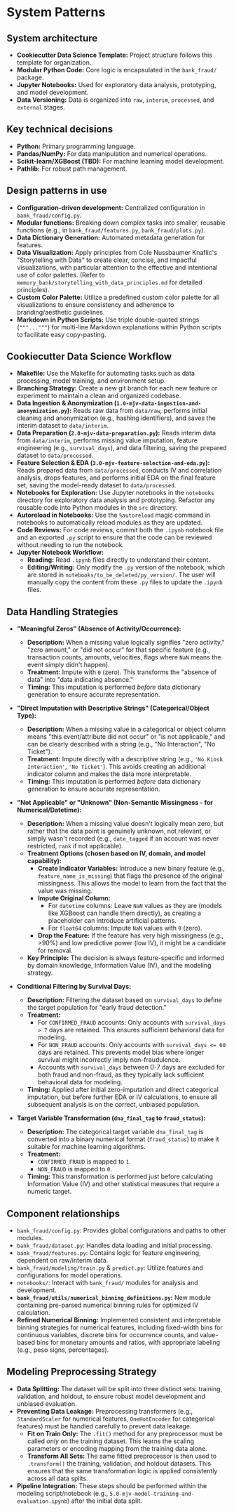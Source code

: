 # System Patterns

## System architecture

*   **Cookiecutter Data Science Template:** Project structure follows this template for organization.
*   **Modular Python Code:** Core logic is encapsulated in the `bank_fraud/` package.
*   **Jupyter Notebooks:** Used for exploratory data analysis, prototyping, and model development.
*   **Data Versioning:** Data is organized into `raw`, `interim`, `processed`, and `external` stages.

## Key technical decisions

*   **Python:** Primary programming language.
*   **Pandas/NumPy:** For data manipulation and numerical operations.
*   **Scikit-learn/XGBoost (TBD):** For machine learning model development.
*   **Pathlib:** For robust path management.

## Design patterns in use

*   **Configuration-driven development:** Centralized configuration in `bank_fraud/config.py`.
*   **Modular functions:** Breaking down complex tasks into smaller, reusable functions (e.g., in `bank_fraud/features.py`, `bank_fraud/plots.py`).
*   **Data Dictionary Generation:** Automated metadata generation for features.
*   **Data Visualization:** Apply principles from Cole Nussbaumer Knaflic's "Storytelling with Data" to create clear, concise, and impactful visualizations, with particular attention to the effective and intentional use of color palettes. (Refer to `memory_bank/storytelling_with_data_principles.md` for detailed principles).
*   **Custom Color Palette:** Utilize a predefined custom color palette for all visualizations to ensure consistency and adherence to branding/aesthetic guidelines.
*   **Markdown in Python Scripts:** Use triple double-quoted strings (`"""..."""`) for multi-line Markdown explanations within Python scripts to facilitate easy copy-pasting.

## Cookiecutter Data Science Workflow

*   **Makefile:** Use the Makefile for automating tasks such as data processing, model training, and environment setup.
*   **Branching Strategy:** Create a new git branch for each new feature or experiment to maintain a clean and organized codebase.
*   **Data Ingestion & Anonymization (`1.0-mjv-data-ingestion-and-anonymization.py`):** Reads raw data from `data/raw`, performs initial cleaning and anonymization (e.g., hashing identifiers), and saves the interim dataset to `data/interim`.
*   **Data Preparation (`2.0-mjv-data-preparation.py`):** Reads interim data from `data/interim`, performs missing value imputation, feature engineering (e.g., `survival_days`), and data filtering, saving the prepared dataset to `data/processed`.
*   **Feature Selection & EDA (`3.0-mjv-feature-selection-and-eda.py`):** Reads prepared data from `data/processed`, conducts IV and correlation analysis, drops features, and performs initial EDA on the final feature set, saving the model-ready dataset to `data/processed`.
*   **Notebooks for Exploration:** Use Jupyter notebooks in the `notebooks` directory for exploratory data analysis and prototyping. Refactor any reusable code into Python modules in the `src` directory.
*   **Autoreload in Notebooks:** Use the `%autoreload` magic command in notebooks to automatically reload modules as they are updated.
*   **Code Reviews:** For code reviews, commit both the `.ipynb` notebook file and an exported `.py` script to ensure that the code can be reviewed without needing to run the notebook.
*   **Jupyter Notebook Workflow:**
    *   **Reading:** Read `.ipynb` files directly to understand their content.
    *   **Editing/Writing:** Only modify the `.py` version of the notebook, which are stored in `notebooks/to_be_deleted/py_version/`. The user will manually copy the content from these `.py` files to update the `.ipynb` files.

## Data Handling Strategies

*   **"Meaningful Zeros" (Absence of Activity/Occurrence):**
    *   **Description:** When a missing value logically signifies "zero activity," "zero amount," or "did not occur" for that specific feature (e.g., transaction counts, amounts, velocities, flags where `NaN` means the event simply didn't happen).
    *   **Treatment:** Impute with `0` (zero). This transforms the "absence of data" into "data indicating absence."
    *   **Timing:** This imputation is performed *before* data dictionary generation to ensure accurate representation.

*   **"Direct Imputation with Descriptive Strings" (Categorical/Object Type):**
    *   **Description:** When a missing value in a categorical or object column means "this event/attribute did not occur" or "is not applicable," and can be clearly described with a string (e.g., "No Interaction", "No Ticket").
    *   **Treatment:** Impute directly with a descriptive string (e.g., `'No Kiosk Interaction'`, `'No Ticket'`). This avoids creating an additional indicator column and makes the data more interpretable.
    *   **Timing:** This imputation is performed *before* data dictionary generation to ensure accurate representation.

*   **"Not Applicable" or "Unknown" (Non-Semantic Missingness - for Numerical/Datetime):**
    *   **Description:** When a missing value doesn't logically mean zero, but rather that the data point is genuinely unknown, not relevant, or simply wasn't recorded (e.g., `date_tagged` if an account was never restricted, `rank` if not applicable).
    *   **Treatment Options (chosen based on IV, domain, and model capability):**
        *   **Create Indicator Variables:** Introduce a new binary feature (e.g., `feature_name_is_missing`) that flags the presence of the original missingness. This allows the model to learn from the fact that the value was missing.
        *   **Impute Original Column:**
            *   For `datetime` columns: Leave `NaN` values as they are (models like XGBoost can handle them directly), as creating a placeholder can introduce artificial patterns.
            *   For `float64` columns: Impute `NaN` values with `0` (zero).
        *   **Drop the Feature:** If the feature has very high missingness (e.g., >90%) and low predictive power (low IV), it might be a candidate for removal.
    *   **Key Principle:** The decision is always feature-specific and informed by domain knowledge, Information Value (IV), and the modeling strategy.

*   **Conditional Filtering by Survival Days:**
    *   **Description:** Filtering the dataset based on `survival_days` to define the target population for "early fraud detection."
    *   **Treatment:**
        *   For `CONFIRMED_FRAUD` accounts: Only accounts with `survival_days > 7` days are retained. This ensures sufficient behavioral data for modeling.
        *   For `NON_FRAUD` accounts: Only accounts with `survival_days <= 60` days are retained. This prevents model bias where longer survival might incorrectly imply non-fraudulence.
        *   Accounts with `survival_days` between 0-7 days are excluded for both fraud and non-fraud, as they typically lack sufficient behavioral data for modeling.
    *   **Timing:** Applied after initial zero-imputation and direct categorical imputation, but before further EDA or IV calculations, to ensure all subsequent analysis is on the correct, unbiased population.

*   **Target Variable Transformation (`dna_final_tag` to `fraud_status`):**
    *   **Description:** The categorical target variable `dna_final_tag` is converted into a binary numerical format (`fraud_status`) to make it suitable for machine learning algorithms.
    *   **Treatment:**
        *   `CONFIRMED_FRAUD` is mapped to `1`.
        *   `NON_FRAUD` is mapped to `0`.
    *   **Timing:** This transformation is performed just before calculating Information Value (IV) and other statistical measures that require a numeric target.

## Component relationships

*   `bank_fraud/config.py`: Provides global configurations and paths to other modules.
*   `bank_fraud/dataset.py`: Handles data loading and initial processing.
*   `bank_fraud/features.py`: Contains logic for feature engineering, dependent on raw/interim data.
*   `bank_fraud/modeling/train.py` & `predict.py`: Utilize features and configurations for model operations.
*   `notebooks/`: Interact with `bank_fraud/` modules for analysis and development.
*   **`bank_fraud/utils/numerical_binning_definitions.py`:** New module containing pre-parsed numerical binning rules for optimized IV calculation.
*   **Refined Numerical Binning:** Implemented consistent and interpretable binning strategies for numerical features, including fixed-width bins for continuous variables, discrete bins for occurrence counts, and value-based bins for monetary amounts and ratios, with appropriate labeling (e.g., peso signs, percentages).

## Modeling Preprocessing Strategy

*   **Data Splitting:** The dataset will be split into three distinct sets: training, validation, and holdout, to ensure robust model development and unbiased evaluation.
*   **Preventing Data Leakage:** Preprocessing transformers (e.g., `StandardScaler` for numerical features, `OneHotEncoder` for categorical features) must be handled carefully to prevent data leakage.
    *   **Fit on Train Only:** The `.fit()` method for any preprocessor must be called *only* on the training dataset. This learns the scaling parameters or encoding mapping from the training data alone.
    *   **Transform All Sets:** The same fitted preprocessor is then used to `.transform()` the training, validation, and holdout datasets. This ensures that the same transformation logic is applied consistently across all data splits.
*   **Pipeline Integration:** These steps should be performed within the modeling script/notebook (e.g., `5.0-mjv-model-training-and-evaluation.ipynb`) after the initial data split.
